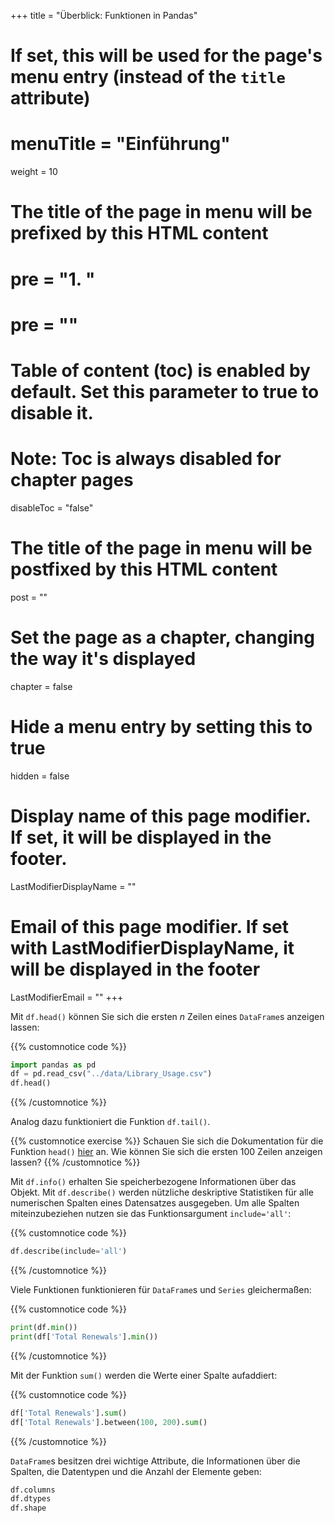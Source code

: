+++
title = "Überblick: Funktionen in Pandas"
# If set, this will be used for the page's menu entry (instead of the `title` attribute)
# menuTitle = "Einführung"
weight = 10
# The title of the page in menu will be prefixed by this HTML content
# pre = "<b>1. </b>"
# pre = "<i class='fab fa-github'></i>"
# Table of content (toc) is enabled by default. Set this parameter to true to disable it.
# Note: Toc is always disabled for chapter pages
disableToc = "false"

# The title of the page in menu will be postfixed by this HTML content
post = ""
# Set the page as a chapter, changing the way it's displayed
chapter = false
# Hide a menu entry by setting this to true
hidden = false
# Display name of this page modifier. If set, it will be displayed in the footer.
LastModifierDisplayName = ""
# Email of this page modifier. If set with LastModifierDisplayName, it will be displayed in the footer
LastModifierEmail = ""
+++

Mit `df.head()` können Sie sich die ersten $n$ Zeilen eines `DataFrame`s anzeigen lassen:

{{% customnotice code %}}
```python
import pandas as pd
df = pd.read_csv("../data/Library_Usage.csv")
df.head()
```
{{% /customnotice %}}

Analog dazu funktioniert die Funktion `df.tail()`.


{{% customnotice exercise %}}
Schauen Sie sich die Dokumentation für die Funktion `head()` [hier](https://pandas.pydata.org/pandas-docs/stable/reference/api/pandas.DataFrame.head.html) an. Wie können Sie sich die ersten $100$ Zeilen anzeigen lassen?
{{% /customnotice %}}


Mit `df.info()` erhalten Sie speicherbezogene Informationen über das Objekt. Mit `df.describe()` werden nützliche deskriptive Statistiken für alle numerischen Spalten eines Datensatzes ausgegeben. Um alle Spalten miteinzubeziehen nutzen sie das Funktionsargument `include='all'`:

{{% customnotice code %}}
```python
df.describe(include='all')
```
{{% /customnotice %}}

Viele Funktionen funktionieren für `DataFrame`s und `Series` gleichermaßen:

{{% customnotice code %}}
```python
print(df.min())
print(df['Total Renewals'].min())
```
{{% /customnotice %}}

Mit der Funktion `sum()` werden die Werte einer Spalte aufaddiert:

{{% customnotice code %}}
```python
df['Total Renewals'].sum()
df['Total Renewals'].between(100, 200).sum()
```
{{% /customnotice %}}

`DataFrame`s besitzen drei wichtige Attribute, die Informationen über die Spalten, die Datentypen und die Anzahl der Elemente geben:

```python
df.columns
df.dtypes
df.shape
```
